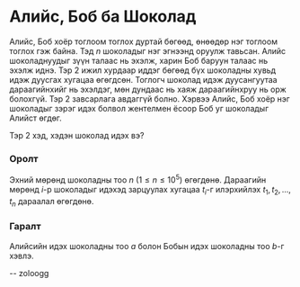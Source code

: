 Алийс, Боб ба Шоколад
=====================
Алийс, Боб хоёр тоглоом тоглох дуртай бөгөөд, өнөөдөр нэг тоглоом тоглох гэж
байна. Тэд $n$ шоколадыг нэг эгнээнд оруулж тавьсан. Алийс шоколаднуудыг зүүн
талаас нь эхэлж, харин Боб баруун талаас нь эхэлж иднэ. Тэр 2 ижил хурдаар иддэг
бөгөөд бүх шоколадны хувьд идэж дуусгах хугацаа өгөгдсөн. Тоглогч шоколад идэж
дуусангуутаа дараагийнхийг нь эхэлдэг, мөн дундаас нь хаяж дараагийнхруу нь орж
болохгүй. Тэр 2 завсарлага авдаггүй болно. Хэрвээ Алийс, Боб хоёр нэг шоколадыг
зэрэг идэх болвол жентелмен ёсоор Боб уг шоколадыг Алийст өгдөг.

Тэр 2 хэд, хэдэн шоколад идэх вэ?


### Оролт
Эхний мөрөнд шоколадны тоо $n$ ($1 ≤ n ≤ 10^5$) өгөгдөнө.
Дараагийн мөрөнд $i$-р шоколадыг идэхэд зарцуулах хугацаа $t_i$-г илэрхийлэх
$t_1, t_2, ... , t_n$ дараалал өгөгдөнө.


### Гаралт
Алийсийн идэх шоколадны тоо $a$ болон Бобын идэх шоколадны тоо $b$-г хэвлэ.

-- zoloogg
